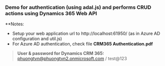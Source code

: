 <h3>Demo for authentication (using adal.js) and performs CRUD actions using Dynamics 365 Web API</h3>

**Notes: 
- Setup your web application url to http://localhost:61950/ (as in Azure AD configuration and util.js)
- For Azure AD authentication, check file <b>CRM365 Authentication.pdf</b>

> <b>User & password for Dynamics CRM 365:</b><br/>
> phuongtvn@phuongtvn2.onmicrosoft.com / test@123
